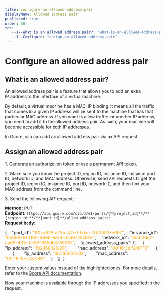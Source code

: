 ```yaml
---
title: configure-an-allowed-address-pair
displayName: Allowed address pair
published: true
order: 50
toc:
   --1--What is an allowed address pair?: "what-is-an-allowed-address-pair"
   --1--Configure: "assign-an-allowed-address-pair"
---
```

# Configure an allowed address pair

## What is an allowed address pair?

An allowed address pair is a feature that allows you to add an extra IP address to the interface of a virtual machine.

By default, a virtual machine has a MAC-IP binding. It means all the traffic that comes to a given IP address will be sent to the machine that has that particular MAC address. If you want to allow traffic for another IP address, you need to add it to the allowed address pair. As such, your machine will become accessible for both IP addresses.

In Gcore, you can add an allowed address pair via an API request.

## Assign an allowed address pair

1. Generate an authorization token or use a <a href="https://gcore.com/docs/account-settings/create-use-or-delete-a-permanent-api-token" target="_blank">permanent API token</a>.

2. Make sure you know the project ID, region ID, instance ID, instance port ID, network ID, and MAC address. Otherwise, send API requests to get the project ID, region ID, instance ID, port ID, network ID, and then find your MAC address from the command line.

3. Send the following API request:


**Method:** PUT  
**Endpoint:** ```https://api.gcore.com/cloud/v1/ports/{**project_id}**/**{region_id}**/**{port_id}**/allow_address_pairs:```  
**Request body:**

<code-block>
{   
  "port_id": <span style="color: orange">"1f0ca628-a73b-42c0-bdac-7b10d023e097"</span>,   
  "instance_id": <span style="color: orange">"bc688791-f1b0-44eb-97d4-07697294b1e1"</span>,   
  "network_id": <span style="color: orange">"351b0dd7-ca09-431c-be53-935db3785067"</span>,   
  "allowed_address_pairs": \[   
    {   
      "ip_address": <span style="color: orange">"192.168.123.20"</span>,   
      "mac_address": <span style="color: orange">"00:16:3e:f2:87:16"</span>  
    },	   
    {   
      "ip_address": <span style="color: orange">"192.168.0.2/32"</span>,   
      "mac_address": <span style="color: orange">"00:16:3e:f2:87:89"</span>  
    }   
  \]   
} 
</code-block> 

Enter your custom values instead of the highlighted ones. For more details, refer to the <a href="https://apidocs.gcore.com/cloud" target="_blank">Gcore API documentation</a>.

Now your machine is available through the IP addresses you specified in the request.

